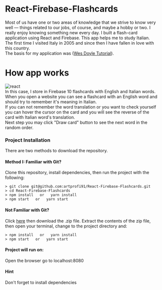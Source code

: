 # React-Firebase-Flashcards
Most of us have one or two areas of knowledge that we strive to know very well — things related to our jobs, of course, and maybe a hobby or two. I really enjoy knowing something new every day. I built a flash-card application using React and Firebase. This app helps me to study Italian. The first time I visited Italy in 2005 and since then I have fallen in love with this country. 
<br>
The basis for my application was ([Wes Doyle Tutorial](https://www.youtube.com/watch?v=pKCAtlsn1Eo&t=2432s)).

# How app works

![react](https://user-images.githubusercontent.com/28790452/29590911-dc06a938-8761-11e7-894b-fe3752f4f114.gif)
<br>
In this case, I store in Firebase 10 flashcards with English and Italian words. When you open a website you can see a flashcard with an English word and should try to remember it's meaning in Italian.
<br> 
If you can not remember the word translation or you want to check yourself you can hover the cursor on the card and you will see the reverse of the card with Italian word's translation.
<br>
Next step you may click "Draw card" button to see the next word in the random order.

### Project Installation
There are two methods to download the repository.

#### Method I: Familiar with Git?
Clone this repository, install dependencies, then run the project with the following:

```
> git clone git@github.com:artprofi91/React-Firebase-Flashcards.git
> cd React-Firebase-Flashcards
> npm install   or   yarn install
> npm start   or   yarn start
```

#### Not Familiar with Git?
Click [here](https://github.com/artprofi91/React-Firebase-Flashcards) then download the .zip file. Extract the contents of the zip file, then open your terminal, change to the project directory and:

```
> npm install   or   yarn install
> npm start   or   yarn start
```

#### Project will run on:
Open the browser go to localhost:8080

#### Hint
Don't forget to install dependencies
